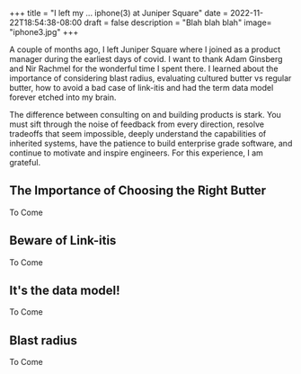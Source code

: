 +++
title = "I left my ... iphone(3) at Juniper Square"
date = 2022-11-22T18:54:38-08:00
draft = false
description = "Blah blah blah"
image= "iphone3.jpg"
+++

A couple of months ago, I left Juniper Square where I joined as a product manager during the earliest days of covid. I want to thank Adam Ginsberg and Nir Rachmel for the wonderful time I spent there. I learned about the importance of considering blast radius, evaluating cultured butter vs regular butter, how to avoid a bad case of link-itis and had the term data model forever etched into my brain.

The difference between consulting on and building products is stark. You must sift through the noise of feedback from every direction, resolve tradeoffs that seem impossible, deeply understand the capabilities of inherited systems, have the patience to build enterprise grade software, and continue to motivate and inspire engineers. For this experience, I am grateful. 


## The Importance of Choosing the Right Butter 

To Come

## Beware of Link-itis 

To Come

## It's the data model!

To Come

## Blast radius

To Come